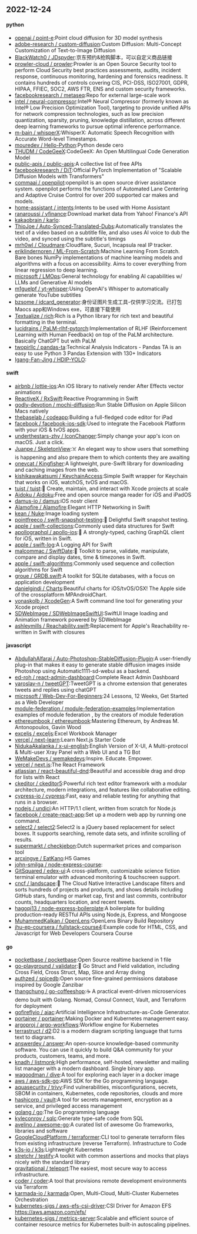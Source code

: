 ## 2022-12-24

#### python
* [openai / point-e](https://github.com/openai/point-e):Point cloud diffusion for 3D model synthesis
* [adobe-research / custom-diffusion](https://github.com/adobe-research/custom-diffusion):Custom Diffusion: Multi-Concept Customization of Text-to-Image Diffusion
* [BlackWatch0 / JDspyder](https://github.com/BlackWatch0/JDspyder):京东预约&抢购脚本，可以自定义商品链接
* [prowler-cloud / prowler](https://github.com/prowler-cloud/prowler):Prowler is an Open Source Security tool to perform Cloud Security best practices assessments, audits, incident response, continuous monitoring, hardening and forensics readiness. It contains hundreds of controls covering CIS, PCI-DSS, ISO27001, GDPR, HIPAA, FFIEC, SOC2, AWS FTR, ENS and custom security frameworks.
* [facebookresearch / metaseq](https://github.com/facebookresearch/metaseq):Repo for external large-scale work
* [intel / neural-compressor](https://github.com/intel/neural-compressor):Intel® Neural Compressor (formerly known as Intel® Low Precision Optimization Tool), targeting to provide unified APIs for network compression technologies, such as low precision quantization, sparsity, pruning, knowledge distillation, across different deep learning frameworks to pursue optimal inference performance.
* [m-bain / whisperX](https://github.com/m-bain/whisperX):WhisperX: Automatic Speech Recognition with Accurate Word-level Timestamps.
* [mouredev / Hello-Python](https://github.com/mouredev/Hello-Python):Python desde cero
* [THUDM / CodeGeeX](https://github.com/THUDM/CodeGeeX):CodeGeeX: An Open Multilingual Code Generation Model
* [public-apis / public-apis](https://github.com/public-apis/public-apis):A collective list of free APIs
* [facebookresearch / DiT](https://github.com/facebookresearch/DiT):Official PyTorch Implementation of "Scalable Diffusion Models with Transformers"
* [commaai / openpilot](https://github.com/commaai/openpilot):openpilot is an open source driver assistance system. openpilot performs the functions of Automated Lane Centering and Adaptive Cruise Control for over 200 supported car makes and models.
* [home-assistant / intents](https://github.com/home-assistant/intents):Intents to be used with Home Assistant
* [ranaroussi / yfinance](https://github.com/ranaroussi/yfinance):Download market data from Yahoo! Finance's API
* [kakaobrain / karlo](https://github.com/kakaobrain/karlo):
* [ThioJoe / Auto-Synced-Translated-Dubs](https://github.com/ThioJoe/Auto-Synced-Translated-Dubs):Automatically translates the text of a video based on a subtitle file, and also uses AI voice to dub the video, and synced using the subtitle's timings
* [mrh0wl / Cloudmare](https://github.com/mrh0wl/Cloudmare):Cloudflare, Sucuri, Incapsula real IP tracker.
* [eriklindernoren / ML-From-Scratch](https://github.com/eriklindernoren/ML-From-Scratch):Machine Learning From Scratch. Bare bones NumPy implementations of machine learning models and algorithms with a focus on accessibility. Aims to cover everything from linear regression to deep learning.
* [microsoft / LMOps](https://github.com/microsoft/LMOps):General technology for enabling AI capabilities w/ LLMs and Generative AI models
* [m1guelpf / yt-whisper](https://github.com/m1guelpf/yt-whisper):Using OpenAI's Whisper to automatically generate YouTube subtitles
* [bzsome / idcard_generator](https://github.com/bzsome/idcard_generator):身份证图片生成工具-仅供学习交流。已打包Maocs app和Windows exe，可直接下载使用
* [Textualize / rich](https://github.com/Textualize/rich):Rich is a Python library for rich text and beautiful formatting in the terminal.
* [lucidrains / PaLM-rlhf-pytorch](https://github.com/lucidrains/PaLM-rlhf-pytorch):Implementation of RLHF (Reinforcement Learning with Human Feedback) on top of the PaLM architecture. Basically ChatGPT but with PaLM
* [twopirllc / pandas-ta](https://github.com/twopirllc/pandas-ta):Technical Analysis Indicators - Pandas TA is an easy to use Python 3 Pandas Extension with 130+ Indicators
* [Igang-Fan-Jing / HDIP-YOLO](https://github.com/Igang-Fan-Jing/HDIP-YOLO):

#### swift
* [airbnb / lottie-ios](https://github.com/airbnb/lottie-ios):An iOS library to natively render After Effects vector animations
* [ReactiveX / RxSwift](https://github.com/ReactiveX/RxSwift):Reactive Programming in Swift
* [godly-devotion / mochi-diffusion](https://github.com/godly-devotion/mochi-diffusion):Run Stable Diffusion on Apple Silicon Macs natively
* [thebaselab / codeapp](https://github.com/thebaselab/codeapp):Building a full-fledged code editor for iPad
* [facebook / facebook-ios-sdk](https://github.com/facebook/facebook-ios-sdk):Used to integrate the Facebook Platform with your iOS & tvOS apps.
* [underthestars-zhy / IconChanger](https://github.com/underthestars-zhy/IconChanger):Simply change your app's icon on macOS. Just a click.
* [Juanpe / SkeletonView](https://github.com/Juanpe/SkeletonView):☠️
An elegant way to show users that something is happening and also prepare them to which contents they are awaiting
* [onevcat / Kingfisher](https://github.com/onevcat/Kingfisher):A lightweight, pure-Swift library for downloading and caching images from the web.
* [kishikawakatsumi / KeychainAccess](https://github.com/kishikawakatsumi/KeychainAccess):Simple Swift wrapper for Keychain that works on iOS, watchOS, tvOS and macOS.
* [tuist / tuist](https://github.com/tuist/tuist):🚀
Create, maintain, and interact with Xcode projects at scale
* [Aidoku / Aidoku](https://github.com/Aidoku/Aidoku):Free and open source manga reader for iOS and iPadOS
* [damus-io / damus](https://github.com/damus-io/damus):iOS nostr client
* [Alamofire / Alamofire](https://github.com/Alamofire/Alamofire):Elegant HTTP Networking in Swift
* [kean / Nuke](https://github.com/kean/Nuke):Image loading system
* [pointfreeco / swift-snapshot-testing](https://github.com/pointfreeco/swift-snapshot-testing):📸
Delightful Swift snapshot testing.
* [apple / swift-collections](https://github.com/apple/swift-collections):Commonly used data structures for Swift
* [apollographql / apollo-ios](https://github.com/apollographql/apollo-ios):📱
A strongly-typed, caching GraphQL client for iOS, written in Swift.
* [apple / swift-log](https://github.com/apple/swift-log):A Logging API for Swift
* [malcommac / SwiftDate](https://github.com/malcommac/SwiftDate):🐔
Toolkit to parse, validate, manipulate, compare and display dates, time & timezones in Swift.
* [apple / swift-algorithms](https://github.com/apple/swift-algorithms):Commonly used sequence and collection algorithms for Swift
* [groue / GRDB.swift](https://github.com/groue/GRDB.swift):A toolkit for SQLite databases, with a focus on application development
* [danielgindi / Charts](https://github.com/danielgindi/Charts):Beautiful charts for iOS/tvOS/OSX! The Apple side of the crossplatform MPAndroidChart.
* [yonaskolb / XcodeGen](https://github.com/yonaskolb/XcodeGen):A Swift command line tool for generating your Xcode project
* [SDWebImage / SDWebImageSwiftUI](https://github.com/SDWebImage/SDWebImageSwiftUI):SwiftUI Image loading and Animation framework powered by SDWebImage
* [ashleymills / Reachability.swift](https://github.com/ashleymills/Reachability.swift):Replacement for Apple's Reachability re-written in Swift with closures

#### javascript
* [AbdullahAlfaraj / Auto-Photoshop-StableDiffusion-Plugin](https://github.com/AbdullahAlfaraj/Auto-Photoshop-StableDiffusion-Plugin):A user-friendly plug-in that makes it easy to generate stable diffusion images inside Photoshop using Automatic1111-sd-webui as a backend.
* [ed-roh / react-admin-dashboard](https://github.com/ed-roh/react-admin-dashboard):Complete React Admin Dashboard
* [yaroslav-n / tweetGPT](https://github.com/yaroslav-n/tweetGPT):TweetGPT is a chrome extension that generates tweets and replies using chatGPT
* [microsoft / Web-Dev-For-Beginners](https://github.com/microsoft/Web-Dev-For-Beginners):24 Lessons, 12 Weeks, Get Started as a Web Developer
* [module-federation / module-federation-examples](https://github.com/module-federation/module-federation-examples):Implementation examples of module federation , by the creators of module federation
* [ethereumbook / ethereumbook](https://github.com/ethereumbook/ethereumbook):Mastering Ethereum, by Andreas M. Antonopoulos, Gavin Wood
* [exceljs / exceljs](https://github.com/exceljs/exceljs):Excel Workbook Manager
* [vercel / next-learn](https://github.com/vercel/next-learn):Learn Next.js Starter Code
* [NidukaAkalanka / x-ui-english](https://github.com/NidukaAkalanka/x-ui-english):English Version of X-UI, A Multi-protocol & Multi-user Xray Panel with a Web UI and a TG Bot
* [WeMakeDevs / wemakedevs](https://github.com/WeMakeDevs/wemakedevs):Inspire. Educate. Empower.
* [vercel / next.js](https://github.com/vercel/next.js):The React Framework
* [atlassian / react-beautiful-dnd](https://github.com/atlassian/react-beautiful-dnd):Beautiful and accessible drag and drop for lists with React
* [ckeditor / ckeditor5](https://github.com/ckeditor/ckeditor5):Powerful rich text editor framework with a modular architecture, modern integrations, and features like collaborative editing.
* [cypress-io / cypress](https://github.com/cypress-io/cypress):Fast, easy and reliable testing for anything that runs in a browser.
* [nodejs / undici](https://github.com/nodejs/undici):An HTTP/1.1 client, written from scratch for Node.js
* [facebook / create-react-app](https://github.com/facebook/create-react-app):Set up a modern web app by running one command.
* [select2 / select2](https://github.com/select2/select2):Select2 is a jQuery based replacement for select boxes. It supports searching, remote data sets, and infinite scrolling of results.
* [supermarkt / checkjebon](https://github.com/supermarkt/checkjebon):Dutch supermarket prices and comparison tool
* [arcxingye / EatKano](https://github.com/arcxingye/EatKano):H5 Games
* [john-smilga / node-express-course](https://github.com/john-smilga/node-express-course):
* [GitSquared / edex-ui](https://github.com/GitSquared/edex-ui):A cross-platform, customizable science fiction terminal emulator with advanced monitoring & touchscreen support.
* [cncf / landscape](https://github.com/cncf/landscape):🌄
The Cloud Native Interactive Landscape filters and sorts hundreds of projects and products, and shows details including GitHub stars, funding or market cap, first and last commits, contributor counts, headquarters location, and recent tweets.
* [hagopj13 / node-express-boilerplate](https://github.com/hagopj13/node-express-boilerplate):A boilerplate for building production-ready RESTful APIs using Node.js, Express, and Mongoose
* [MuhammedKalkan / OpenLens](https://github.com/MuhammedKalkan/OpenLens):OpenLens Binary Build Repository
* [jhu-ep-coursera / fullstack-course4](https://github.com/jhu-ep-coursera/fullstack-course4):Example code for HTML, CSS, and Javascript for Web Developers Coursera Course

#### go
* [pocketbase / pocketbase](https://github.com/pocketbase/pocketbase):Open Source realtime backend in 1 file
* [go-playground / validator](https://github.com/go-playground/validator):💯
Go Struct and Field validation, including Cross Field, Cross Struct, Map, Slice and Array diving
* [authzed / spicedb](https://github.com/authzed/spicedb):Open source fine-grained permissions database inspired by Google Zanzibar
* [thangchung / go-coffeeshop](https://github.com/thangchung/go-coffeeshop):☕
A practical event-driven microservices demo built with Golang. Nomad, Consul Connect, Vault, and Terraform for deployment
* [gofireflyio / aiac](https://github.com/gofireflyio/aiac):Artificial Intelligence Infrastructure-as-Code Generator.
* [portainer / portainer](https://github.com/portainer/portainer):Making Docker and Kubernetes management easy.
* [argoproj / argo-workflows](https://github.com/argoproj/argo-workflows):Workflow engine for Kubernetes
* [terrastruct / d2](https://github.com/terrastruct/d2):D2 is a modern diagram scripting language that turns text to diagrams.
* [answerdev / answer](https://github.com/answerdev/answer):An open-source knowledge-based community software. You can use it quickly to build Q&A community for your products, customers, teams, and more.
* [knadh / listmonk](https://github.com/knadh/listmonk):High performance, self-hosted, newsletter and mailing list manager with a modern dashboard. Single binary app.
* [wagoodman / dive](https://github.com/wagoodman/dive):A tool for exploring each layer in a docker image
* [aws / aws-sdk-go](https://github.com/aws/aws-sdk-go):AWS SDK for the Go programming language.
* [aquasecurity / trivy](https://github.com/aquasecurity/trivy):Find vulnerabilities, misconfigurations, secrets, SBOM in containers, Kubernetes, code repositories, clouds and more
* [hashicorp / vault](https://github.com/hashicorp/vault):A tool for secrets management, encryption as a service, and privileged access management
* [golang / go](https://github.com/golang/go):The Go programming language
* [kyleconroy / sqlc](https://github.com/kyleconroy/sqlc):Generate type-safe code from SQL
* [avelino / awesome-go](https://github.com/avelino/awesome-go):A curated list of awesome Go frameworks, libraries and software
* [GoogleCloudPlatform / terraformer](https://github.com/GoogleCloudPlatform/terraformer):CLI tool to generate terraform files from existing infrastructure (reverse Terraform). Infrastructure to Code
* [k3s-io / k3s](https://github.com/k3s-io/k3s):Lightweight Kubernetes
* [stretchr / testify](https://github.com/stretchr/testify):A toolkit with common assertions and mocks that plays nicely with the standard library
* [gravitational / teleport](https://github.com/gravitational/teleport):The easiest, most secure way to access infrastructure.
* [coder / coder](https://github.com/coder/coder):A tool that provisions remote development environments via Terraform
* [karmada-io / karmada](https://github.com/karmada-io/karmada):Open, Multi-Cloud, Multi-Cluster Kubernetes Orchestration
* [kubernetes-sigs / aws-efs-csi-driver](https://github.com/kubernetes-sigs/aws-efs-csi-driver):CSI Driver for Amazon EFS https://aws.amazon.com/efs/
* [kubernetes-sigs / metrics-server](https://github.com/kubernetes-sigs/metrics-server):Scalable and efficient source of container resource metrics for Kubernetes built-in autoscaling pipelines.
